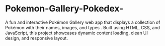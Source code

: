 # Pokemon-Gallery-Pokedex-
A fun and interactive Pokémon Gallery web app that displays a collection of Pokémon with their names, images, and types . Built using HTML, CSS, and JavaScript, this project showcases dynamic content loading, clean UI design, and responsive layout.
